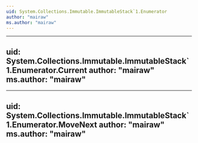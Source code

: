 ```yaml
---
uid: System.Collections.Immutable.ImmutableStack`1.Enumerator
author: "mairaw"
ms.author: "mairaw"
---
```


---
uid: System.Collections.Immutable.ImmutableStack`1.Enumerator.Current
author: "mairaw"
ms.author: "mairaw"
---

---
uid: System.Collections.Immutable.ImmutableStack`1.Enumerator.MoveNext
author: "mairaw"
ms.author: "mairaw"
---
